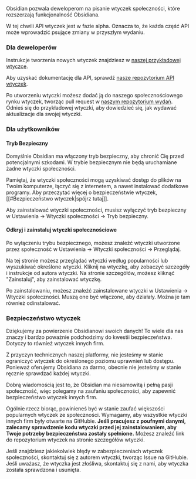 Obsidian pozwala deweloperom na pisanie wtyczek społeczności, które rozszerzają funkcjonalność Obsidiana.

W tej chwili API wtyczek jest w fazie alpha. Oznacza to, że każda część API może wprowadzić psujące zmiany w przyszłym wydaniu.

### Dla deweloperów

Instrukcje tworzenia nowych wtyczek znajdziesz w [naszej przykładowej wtyczce](https://github.com/obsidianmd/obsidian-sample-plugin).

Aby uzyskać dokumentację dla API, sprawdź [nasze repozytorium API wtyczek](https://github.com/obsidianmd/obsidian-api).

Po utworzeniu wtyczki możesz dodać ją do naszego społecznościowego rynku wtyczek, tworząc pull request w [naszym repozytorium wydań](https://github.com/obsidianmd/obsidian-releases). Odnieś się do przykładowej wtyczki, aby dowiedzieć się, jak wydawać aktualizacje dla swojej wtyczki.

### Dla użytkowników

#### Tryb Bezpieczny

Domyślnie Obsidian ma włączony tryb bezpieczny, aby chronić Cię przed potencjalnymi szkodami. W trybie bezpiecznym nie będą uruchamiane żadne wtyczki społeczności.

Pamiętaj, że wtyczki społeczności mogą uzyskiwać dostęp do plików na Twoim komputerze, łączyć się z internetem, a nawet instalować dodatkowe programy. Aby przeczytać więcej o bezpieczeństwie wtyczek, [[#Bezpieczeństwo wtyczek|spójrz tutaj]].

Aby zainstalować wtyczki społeczności, musisz wyłączyć tryb bezpieczny w Ustawienia -> Wtyczki społeczności -> Tryb bezpieczny.

#### Odkryj i zainstaluj wtyczki społecznościowe

Po wyłączeniu trybu bezpiecznego, możesz znaleźć wtyczki utworzone przez społeczność w Ustawienia -> Wtyczki społeczności -> Przeglądaj.

Na tej stronie możesz przeglądać wtyczki według popularności lub wyszukiwać określone wtyczki. Kliknij na wtyczkę, aby zobaczyć szczegóły i instrukcje od autora wtyczki. Na stronie szczegółów, możesz kliknąć "Zainstaluj", aby zainstalować wtyczkę.

Po zainstalowaniu, możesz znaleźć zainstalowane wtyczki w Ustawienia -> Wtyczki społeczności. Muszą one być włączone, aby działały. Można je tam również odinstalować.

### Bezpieczeństwo wtyczek

Dziękujemy za powierzenie Obsidianowi swoich danych! To wiele dla nas znaczy i bardzo poważnie podchodzimy do kwestii bezpieczeństwa. Dotyczy to również wtyczek innych firm.

Z przyczyn technicznych naszej platformy, nie jesteśmy w stanie ograniczyć wtyczek do określonego poziomu uprawnień lub dostępu. Ponieważ oferujemy Obsidiana za darmo, obecnie nie jesteśmy w stanie ręcznie sprawdzać każdej wtyczki.

Dobrą wiadomością jest to, że Obsidian ma niesamowitą i pełną pasji społeczność, więc polegamy na zaufaniu społeczności, aby zapewnić bezpieczeństwo wtyczek innych firm.

Ogólnie rzecz biorąc, powinieneś być w stanie zaufać większości popularnych wtyczek ze społeczności. Wymagamy, aby wszystkie wtyczki innych firm były otwarte na GitHubie. **Jeśli pracujesz z poufnymi danymi, zalecamy sprawdzenie kodu wtyczki przed jej zainstalowaniem, aby Twoje potrzeby bezpieczeństwa zostały spełnione.** Możesz znaleźć link do repozytorium wtyczek na stronie szczegółów wtyczki.

Jeśli znajdziesz jakiekolwiek błędy w zabezpieczeniach wtyczek społeczności, skontaktuj się z autorem wtyczki, tworząc Issue na GitHubie. Jeśli uważasz, że wtyczka jest złośliwa, skontaktuj się z nami, aby wtyczka została sprawdzona i usunięta.
